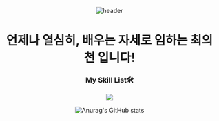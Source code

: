 <div align=center>
 
![header](https://capsule-render.vercel.app/api?type=Waving&color=gradient&height=300&section=header&text=Hello!👋###asd&fontSize=90)

# 언제나 열심히, 배우는 자세로 임하는 최의천 입니다!
 
### My Skill List🛠 
 <img src="https://img.shields.io/badge/JavaScript-F7DF1E?style=flat-square&logo=JavaScript&logoColor=000000"/>

![Anurag's GitHub stats](https://github-readme-stats.vercel.app/api?username=ChoiEuiCheon&show_icons=true&theme=radical)
</div>
